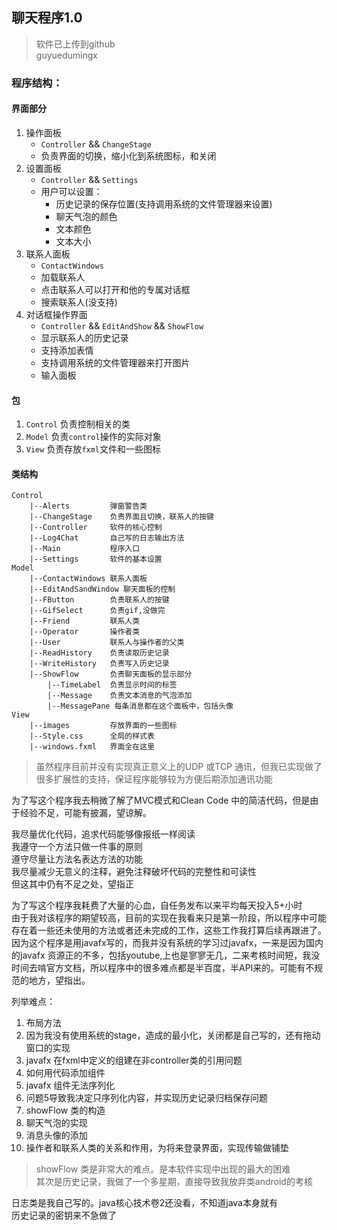 ## 聊天程序1.0  

>  软件已上传到github  
> guyuedumingx  

### 程序结构：  

#### 界面部分  

1. 操作面板  
	- `Controller` && `ChangeStage`  
	- 负责界面的切换，缩小化到系统图标，和关闭  
2. 设置面板  
	- `Controller` && `Settings`    
	- 用户可以设置：  
		- 历史记录的保存位置(支持调用系统的文件管理器来设置)   
		- 聊天气泡的颜色  
		- 文本颜色  
		- 文本大小  
3. 联系人面板  
	- `ContactWindows` 
	- 加载联系人  
	- 点击联系人可以打开和他的专属对话框  
	- 搜索联系人(没支持)  
4. 对话框操作界面  
	- `Controller` && `EditAndShow` && `ShowFlow`  
	- 显示联系人的历史记录  
	- 支持添加表情  
	- 支持调用系统的文件管理器来打开图片  
	- 输入面板  

#### 包  

1. `Control` 负责控制相关的类  
2. `Model` 负责`control`操作的实际对象  
3. `View` 负责存放`fxml`文件和一些图标  

#### 类结构  

```
Control 
	|--Alerts         弹窗警告类  
	|--ChangeStage    负责界面且切换，联系人的按键  
	|--Controller     软件的核心控制  
	|--Log4Chat       自己写的日志输出方法  
	|--Main           程序入口
	|--Settings       软件的基本设置 
Model  
	|--ContactWindows 联系人面板
	|--EditAndSandWindow 聊天面板的控制
	|--FButton        负责联系人的按键
	|--GifSelect      负责gif,没做完
	|--Friend         联系人类
	|--Operator       操作者类
	|--User           联系人与操作者的父类
	|--ReadHistory    负责读取历史记录
	|--WriteHistory   负责写入历史记录
	|--ShowFlow       负责聊天面板的显示部分
		|--TimeLabel  负责显示时间的标签
		|--Message    负责文本消息的气泡添加
		|--MessagePane 每条消息都在这个面板中，包括头像
View
	|--images         存放界面的一些图标
	|--Style.css      全局的样式表
	|--windows.fxml   界面全在这里
```

> 虽然程序目前并没有实现真正意义上的UDP 或TCP 通讯，但我已实现做了很多扩展性的支持，保证程序能够较为方便后期添加通讯功能 

为了写这个程序我去稍微了解了MVC模式和Clean Code 中的简洁代码，但是由于经验不足，可能有披漏，望谅解。  

我尽量优化代码，追求代码能够像报纸一样阅读  
我遵守一个方法只做一件事的原则  
遵守尽量让方法名表达方法的功能  
我尽量减少无意义的注释，避免注释破坏代码的完整性和可读性  
但这其中仍有不足之处，望指正  

为了写这个程序我耗费了大量的心血，自任务发布以来平均每天投入5+小时  
由于我对该程序的期望较高，目前的实现在我看来只是第一阶段，所以程序中可能存在着一些还未使用的方法或者还未完成的工作，这些工作我打算后续再跟进了。  
因为这个程序是用javafx写的，而我并没有系统的学习过javafx，一来是因为国内的javafx 资源正的不多，包括youtube,上也是寥寥无几，二来考核时间短，我没时间去啃官方文档，所以程序中的很多难点都是半百度，半API来的。可能有不规范的地方，望指出。 

列举难点：  

1. 布局方法  
2. 因为我没有使用系统的stage，造成的最小化，关闭都是自己写的，还有拖动窗口的实现  
3. javafx 在fxml中定义的组建在非controller类的引用问题  
4. 如何用代码添加组件  
5. javafx 组件无法序列化  
6. 问题5导致我决定只序列化内容，并实现历史记录归档保存问题  
7. showFlow 类的构造  
8. 聊天气泡的实现  
9. 消息头像的添加  
10. 操作者和联系人类的关系和作用，为将来登录界面，实现传输做铺垫  

> showFlow 类是非常大的难点。是本软件实现中出现的最大的困难  
> 其次是历史记录，我做了一个多星期，直接导致我放弃类android的考核  

日志类是我自己写的。java核心技术卷2还没看，不知道java本身就有  
历史记录的密钥来不急做了  

